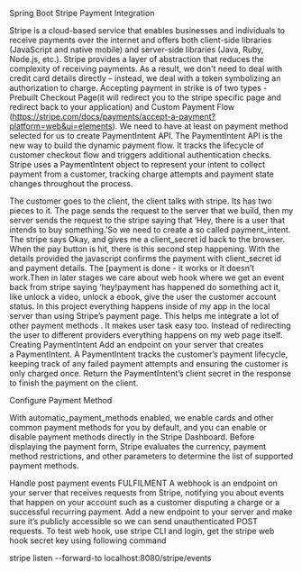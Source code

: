


Spring Boot
Stripe Payment Integration

Stripe is a cloud-based service that enables businesses and individuals to receive payments over the internet and offers both client-side libraries (JavaScript and native mobile) and server-side libraries (Java, Ruby, Node.js, etc.).
Stripe provides a layer of abstraction that reduces the complexity of receiving payments. As a result, we don't need to deal with credit card details directly – instead, we deal with a token symbolizing an authorization to charge.
Accepting payment in strike is of two types - Prebuilt Checkout Page(it will redirect you to the stripe specific page and redirect back to your application)  and Custom Payment Flow (https://stripe.com/docs/payments/accept-a-payment?platform=web&ui=elements). 
We need to have at least on payment method selected for us to create PaymentIntent API. The PaymentIntent API is the new way to build the dynamic payment flow. It tracks the lifecycle of customer checkout flow and triggers additional authentication checks.
Stripe uses a PaymentIntent object to represent your intent to collect payment from a customer, tracking charge attempts and payment state changes throughout the process.

The customer goes to the client, the client talks with stripe. Its has two pieces to it. The page sends the request to the server that we build, then my server sends the request to the stripe saying that ‘Hey, there is a user that intends to buy something.’So we need to create a so called payment_intent. The stripe says Okay, and gives me a client_secret id back to the browser. When the pay button is hit, there is this second step happening. With the details provided the javascript confirms the payment with client_secret id and payment details. The [payment is done - it works or it doesn’t work.Then in later stages we care about web hook where we get an event back from stripe saying ‘hey!payment has happened do something act it, like unlock a video, unlock a ebook, give the user the customer account status.
In this project everything happens inside of my app in the local server than using Stripe’s payment page. This helps me integrate a lot of other payment methods . It makes user task easy too. Instead of redirecting the user to different providers everything happens on my web page itself. 
Creating PaymentIntent
Add an endpoint on your server that creates a PaymentIntent. A PaymentIntent tracks the customer’s payment lifecycle, keeping track of any failed payment attempts and ensuring the customer is only charged once. Return the PaymentIntent’s client secret in the response to finish the payment on the client.

Configure Payment Method

With automatic_payment_methods enabled, we enable cards and other common payment methods for you by default, and you can enable or disable payment methods directly in the Stripe Dashboard. Before displaying the payment form, Stripe evaluates the currency, payment method restrictions, and other parameters to determine the list of supported payment methods. 

Handle post payment events
FULFILMENT
A webhook is an endpoint on your server that receives requests from Stripe, notifying you about events that happen on your account such as a customer disputing a charge or a successful recurring payment. Add a new endpoint to your server and make sure it’s publicly accessible so we can send unauthenticated POST requests.
To test web hook, use stripe CLI and login, get the stripe web hook secret key using following command

stripe listen --forward-to localhost:8080/stripe/events
